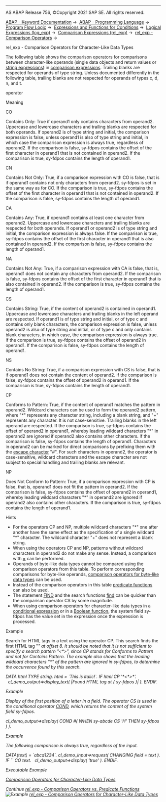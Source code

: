   

* * *

AS ABAP Release 756, ©Copyright 2021 SAP SE. All rights reserved.

[ABAP - Keyword Documentation](javascript:call_link\('abenabap.htm'\)) →  [ABAP - Programming Language](javascript:call_link\('abenabap_reference.htm'\)) →  [Program Flow Logic](javascript:call_link\('abenabap_flow_logic.htm'\)) →  [Expressions and Functions for Conditions](javascript:call_link\('abenlogical_expr_func.htm'\)) →  [Logical Expressions (log\_exp)](javascript:call_link\('abenlogexp.htm'\)) →  [Comparison Expressions (rel\_exp)](javascript:call_link\('abenlogexp_comp.htm'\)) →  [rel\_exp - Comparison Operators](javascript:call_link\('abenlogexp_op.htm'\)) → 

rel\_exp - Comparison Operators for Character-Like Data Types

The following table shows the comparison operators for comparisons between character-like operands (single data objects and return values or [string expressions](javascript:call_link\('abenstring_expression_glosry.htm'\) "Glossary Entry")) in [comparison expressions](javascript:call_link\('abencomparison_expression_glosry.htm'\) "Glossary Entry"). Trailing blanks are respected for operands of type string. Unless documented differently in the following table, trailing blanks are not respected for operands of types c, d, n, and t.

operator

Meaning

CO

Contains Only: True if operand1 only contains characters from operand2. Uppercase and lowercase characters and trailing blanks are respected for both operands. If operand2 is of type string and initial, the comparison expression is false, unless operand1 is also of type string and initial, in which case the comparison expression is always true, regardless of operand2. If the comparison is false, sy-fdpos contains the offset of the first character in operand1 that is not contained in operand2. If the comparison is true, sy-fdpos contains the length of operand1.

CN

Contains Not Only: True, if a comparison expression with CO is false, that is if operand1 contains not only characters from operand2. sy-fdpos is set in the same way as for CO. If the comparison is true, sy-fdpos contains the offset of the first character in operand1 that is not contained in operand2. If the comparison is false, sy-fdpos contains the length of operand1.

CA

Contains Any: True, if operand1 contains at least one character from operand2. Uppercase and lowercase characters and trailing blanks are respected for both operands. If operand1 or operand2 is of type string and initial, the comparison expression is always false. If the comparison is true, sy-fdpos contains the offset of the first character in operand1 that is also contained in operand2. If the comparison is false, sy-fdpos contains the length of operand1.

NA

Contains Not Any: True, if a comparison expression with CA is false, that is, operand1 does not contain any characters from operand2. If the comparison is false, sy-fdpos contains the offset of the first character in operand1 that is also contained in operand2. If the comparison is true, sy-fdpos contains the length of operand1.

CS

Contains String: True, if the content of operand2 is contained in operand1. Uppercase and lowercase characters and trailing blanks in the left operand are respected. If operand1 is of type string and initial, or of type c and contains only blank characters, the comparison expression is false, unless operand2 is also of type string and initial, or of type c and only contains blank characters, in which case, the comparison expression is always true. If the comparison is true, sy-fdpos contains the offset of operand2 in operand1. If the comparison is false, sy-fdpos contains the length of operand1.

NS

Contains No String: True, if a comparison expression with CS is false, that is if operand1 does not contain the content of operand2. If the comparison is false, sy-fdpos contains the offset of operand2 in operand1. If the comparison is true, sy-fdpos contains the length of operand1.

CP

Conforms to Pattern: True, if the content of operand1 matches the pattern in operand2. Wildcard characters can be used to form the operand2 pattern, where "\*" represents any character string, including a blank string, and "+" represents any character. It is not case-sensitive. Trailing blanks in the left operand are respected. If the comparison is true, sy-fdpos contains the offset of operand2 in operand1, whereby leading wildcard characters "\*" in operand2 are ignored if operand2 also contains other characters. If the comparison is false, sy-fdpos contains the length of operand1. Characters in operand2 can be marked for direct comparisons by prefixing them with the [escape character](javascript:call_link\('abenescape_character_glosry.htm'\) "Glossary Entry") "#". For such characters in operand2, the operator is case-sensitive, wildcard characters and the escape character are not subject to special handling and trailing blanks are relevant.

NP

Does Not Conform to Pattern: True, if a comparison expression with CP is false, that is, operand1 does not fit the pattern in operand2. If the comparison is false, sy-fdpos contains the offset of operand2 in operand1, whereby leading wildcard characters "\*" in operand2 are ignored if operand2 also contains other characters. If the comparison is true, sy-fdpos contains the length of operand1.

Hints

-   For the operators CP and NP, multiple wildcard characters "\*" one after another have the same effect as the specification of a single wildcard "\*" character. The wildcard character "+" does not represent a blank string.
-   When using the operators CP and NP, patterns without wildcard characters in operand2 do not make any sense. Instead, a comparison with [\=](javascript:call_link\('abenlogexp_any_operand.htm'\)) can be performed.
-   Operands of byte-like data types cannot be compared using the comparison operators from this table. To perform corresponding comparisons for byte-like operands, [comparison operators for byte-like data types](javascript:call_link\('abenlogexp_bytes.htm'\)) can be used.
-   Instead of the comparison operators in this table [predicate functions](javascript:call_link\('abenchar_comp_op_vs_funct.htm'\)) can also be used.
-   The statement [FIND](javascript:call_link\('abapfind.htm'\)) and the search functions [find](javascript:call_link\('abensearch_functions.htm'\)) can be quicker than the comparison operator CS by some magnitude.
-   When using comparison operators for character-like data types in a [conditional expression](javascript:call_link\('abenconditional_expression_glosry.htm'\) "Glossary Entry") or in a [Boolean function](javascript:call_link\('abenboole_function_glosry.htm'\) "Glossary Entry"), the system field sy-fdpos has the value set in the expression once the expression is processed.

Example

Search for HTML tags in a text using the operator CP. This search finds the first HTML tag "<i>" at offset 8. It should be noted that it is not sufficient to specify a search pattern "<\*>", since CP stands for Conforms to Pattern and not for Contains Pattern. The example also shows that the leading wildcard characters "\*" of the pattern are ignored in sy-fdpos, to determine the occurrence found by this search.

DATA html TYPE string.
html = \`This is <i>italic</i>!\`.
IF html CP '\*<\*>\*'.
  cl\_demo\_output=>display\_text( |Found HTML tag at { sy-fdpos }| ).
ENDIF.

Example

Display of the first position of a letter in a field. The operator CS is used in the conditional operator [COND](javascript:call_link\('abenconditional_expression_cond.htm'\)), which returns the content of the system field sy-fdpos.

cl\_demo\_output=>display( COND #( WHEN sy-abcde CS 'H' THEN sy-fdpos ) ).

Example

The following comparison is always true, regardless of the input.

DATA(text) = \`abcd1234\`.
cl\_demo\_input=>request( CHANGING field = text ).
IF \`\` CO text.
  cl\_demo\_output=>display( 'true' ).
ENDIF.

Executable Example

[Comparison Operators for Character-Like Data Types](javascript:call_link\('abencharacter_comparisons_abexa.htm'\))

Continue
[rel\_exp - Comparison Operators vs. Predicate Functions](javascript:call_link\('abenchar_comp_op_vs_funct.htm'\))
![Example](exa.gif "Example") [rel\_exp - Comparison Operators for Character-Like Data Types](javascript:call_link\('abencharacter_comparisons_abexa.htm'\))